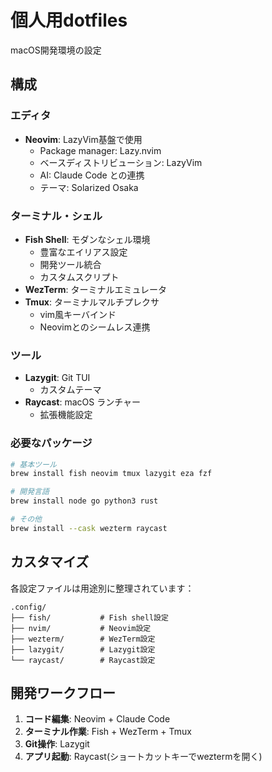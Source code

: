 # 個人用dotfiles

macOS開発環境の設定

## 構成

### エディタ
- **Neovim**: LazyVim基盤で使用
  - Package manager: Lazy.nvim
  - ベースディストリビューション: LazyVim
  - AI: Claude Code との連携
  - テーマ: Solarized Osaka

### ターミナル・シェル
- **Fish Shell**: モダンなシェル環境
  - 豊富なエイリアス設定
  - 開発ツール統合
  - カスタムスクリプト
- **WezTerm**: ターミナルエミュレータ
- **Tmux**: ターミナルマルチプレクサ
  - vim風キーバインド
  - Neovimとのシームレス連携

### ツール
- **Lazygit**: Git TUI
  - カスタムテーマ
- **Raycast**: macOS ランチャー
  - 拡張機能設定


### 必要なパッケージ
```bash
# 基本ツール
brew install fish neovim tmux lazygit eza fzf

# 開発言語
brew install node go python3 rust

# その他
brew install --cask wezterm raycast
```

## カスタマイズ

各設定ファイルは用途別に整理されています：

```
.config/
├── fish/           # Fish shell設定
├── nvim/           # Neovim設定
├── wezterm/        # WezTerm設定
├── lazygit/        # Lazygit設定
└── raycast/        # Raycast設定
```

## 開発ワークフロー

1. **コード編集**: Neovim + Claude Code
2. **ターミナル作業**: Fish + WezTerm + Tmux
3. **Git操作**: Lazygit
4. **アプリ起動**: Raycast(ショートカットキーでweztermを開く)
